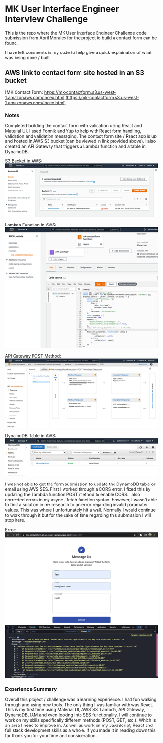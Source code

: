 # MK User Interface Engineer Interview Challenge

This is the repo where the MK User Interface Engineer Challenge code submission from April Morales for the project to build a contact form can be found.

I have left comments in my code to help give a quick explaination of what was being done / built.

## AWS link to contact form site hosted in an S3 bucket

[MK Contact Form: https://mk-contactform.s3.us-west-1.amazonaws.com/index.html](https://mk-contactform.s3.us-west-1.amazonaws.com/index.html)

### Notes

Completed building the contact form with validation using React and Material UI. I used Formik and Yup to help with React form handling, validation and validation messaging. The contact form site / React app is up and hosted in AWS S3 bucket (can be viewed in link provided above). I also created an API Gateway that triggers a Lambda function and a table in DynamoDB.

S3 Bucket in AWS:
![AWS S3 Bucket](./images/aws-s3-bucket.png "AWS S3 Bucket")

Lambda Function in AWS:
![Lambda Function](./images/aws-lambda-function.png "Lambda Function")

API Gateway POST Method:
![AWS API Gateway Post Method](./images/aws-api-gateway-post-method.png "AWS API Gateway Post Method")

DynamoDB Table in AWS:
![AWS DynamoDB Table](./images/aws-dynamodb-table.png "AWS DynamoDB Table")

I was not able to get the form submission to update the DynamoDB table or email using AWS SES. First I worked through a CORS error. I fixed this by updating the Lambda function POST method to enable CORS. I also corrected errors in my async / fetch function syntax. However, I wasn't able to find a solution in my research to an error regarding invalid paramater values. This was where I unfortunately hit a wall. Normally I would continue to work through it but for the sake of time regarding this submission I will stop here.

Error:
![Console Error](./images/console-error.png "Console Error")

### Experience Summary

Overall this project / challenge was a learning experience. I had fun walking through and using new tools. The only thing I was familiar with was React. This is my first time using Material UI, AWS S3, Lambda, API Gateway, DynamoDB, IAM and even looking into SES functionality. I will continue to work on my skills specifically different methods (POST, GET, etc.). Which is an area I need to improve in. As well as work on my JavaScript, React and full stack development skills as a whole. If you made it in reading down this far thank you for your time and consideration.

